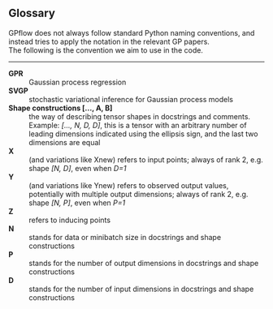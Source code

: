 ## Glossary

GPflow does not always follow standard Python naming conventions,
and instead tries to apply the notation in the relevant GP papers.\
The following is the convention we aim to use in the code.

---

<dl>
  <dt><b>GPR</b></dt>
  <dd>Gaussian process regression</dd>

  <dt><b>SVGP</b></dt>
  <dd>stochastic variational inference for Gaussian process models</dd>

  <dt><b>Shape constructions [..., A, B]</b></dt>
  <dd>the way of describing tensor shapes in docstrings and comments. Example: <i>[..., N, D, D]</i>, this is a tensor with an arbitrary number of leading dimensions indicated using the ellipsis sign, and the last two dimensions are equal</dd>

  <dt><b>X</b></dt>
  <dd>(and variations like Xnew) refers to input points; always of rank 2, e.g. shape <i>[N, D]</i>, even when <i>D=1</i></dd>

  <dt><b>Y</b></dt>
  <dd>(and variations like Ynew) refers to observed output values, potentially with multiple output dimensions; always of rank 2, e.g. shape <i>[N, P]</i>, even when <i>P=1</i></dd>

  <dt><b>Z</b></dt>
  <dd>refers to inducing points</dd>

  <dt><b>N</b></dt>
  <dd>stands for data or minibatch size in docstrings and shape constructions</dd>

  <dt><b>P</b></dt>
  <dd>stands for the number of output dimensions in docstrings and shape constructions</dd>

  <dt><b>D</b></dt>
  <dd>stands for the number of input dimensions in docstrings and shape constructions</dd>
</dl>

